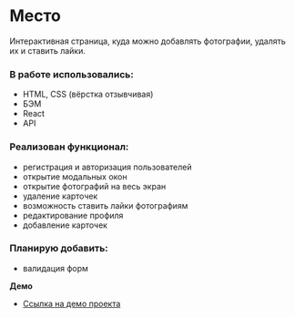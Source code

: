 # Место

Интерактивная страница, куда можно добавлять фотографии, удалять их и ставить лайки.

### В работе использовались:

* HTML, CSS (вёрстка отзывчивая)
* БЭМ
* React
* API

### Реализован функционал:

* регистрация и авторизация пользователей
* открытие модальных окон
* открытие фотографий на весь экран
* удаление карточек
* возможность ставить лайки фотографиям
* редактирование профиля
* добавление карточек

### Планирую добавить:

* валидация форм

**Демо**

* [Ссылка на демо проекта](https://kalibryyy.github.io/react-mesto-auth/)


